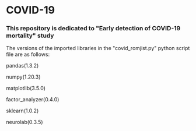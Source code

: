 # COVID-19
### This repository is dedicated to "Early detection of COVID-19 mortality" study
The versions of the imported libraries in the "covid_romjist.py" python script file are as follows:

pandas(1.3.2)

numpy(1.20.3)

matplotlib(3.5.0)

factor_analyzer(0.4.0)

sklearn(1.0.2)

neurolab(0.3.5)
